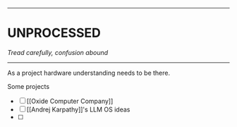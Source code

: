 

---

# UNPROCESSED
*Tread carefully, confusion abound*

---

As a project hardware understanding needs to be there.

Some projects
- [ ] [[Oxide Computer Company]]
- [ ] [[Andrej Karpathy]]'s LLM OS ideas
- [ ] 
